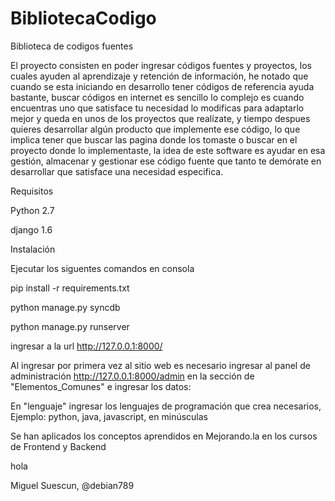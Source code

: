 BibliotecaCodigo
================

Biblioteca de codigos fuentes 



El proyecto consisten en poder ingresar códigos fuentes y proyectos,  los cuales ayuden al aprendizaje y retención de información, he notado que cuando se esta iniciando en desarrollo tener códigos de referencia ayuda bastante, buscar códigos en internet es sencillo lo complejo es cuando encuentras uno que satisface tu necesidad lo modificas para adaptarlo mejor y queda en unos de los proyectos que realízate, y tiempo despues quieres desarrollar algún producto que implemente ese código, lo que implica tener que  buscar las pagina donde los tomaste o buscar en  el proyecto donde lo implementaste, la idea de este software es ayudar en esa gestión, almacenar y gestionar ese código fuente que tanto te demórate en desarrollar que satisface una necesidad especifica.

Requisitos 

Python  2.7 

django  1.6 

Instalación

Ejecutar los siguentes comandos en consola

pip install -r requirements.txt

python manage.py syncdb

python manage.py runserver

ingresar a la url http://127.0.0.1:8000/ 


Al ingresar por primera vez al sitio web es necesario ingresar al panel de administración http://127.0.0.1:8000/admin en la sección de "Elementos_Comunes" e ingresar los datos:

En "lenguaje" ingresar los lenguajes de programación que crea necesarios, Ejemplo: python, java, javascript, en minúsculas

Se han aplicados los conceptos aprendidos en Mejorando.la en los cursos de Frontend y Backend



<a> hola </a>

Miguel Suescun, @debian789

